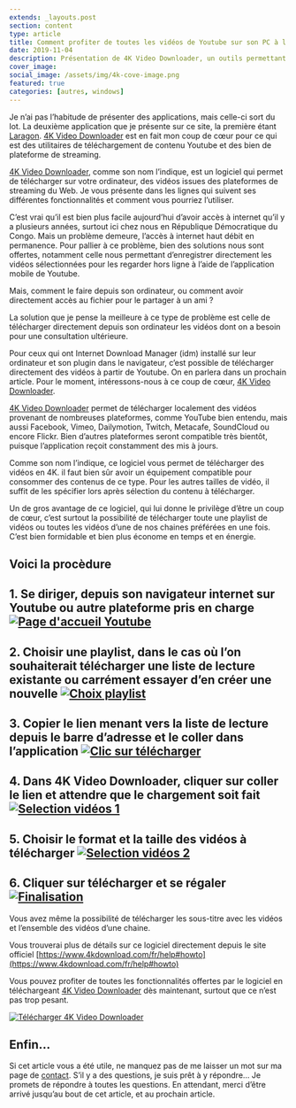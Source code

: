 ```yaml
---
extends: _layouts.post
section: content
type: article
title: Comment profiter de toutes les vidéos de Youtube sur son PC à l’aide 4K Video Downloader ?
date: 2019-11-04
description: Présentation de 4K Video Downloader, un outils permettant de télécharger une ou plusieurs vidéos en même temps issues de Youtube ou d'une autre plateforme similaire.
cover_image:
social_image: /assets/img/4k-cove-image.png
featured: true
categories: [autres, windows]
---
```


Je n’ai pas l’habitude de présenter des applications, mais celle-ci sort du lot. La deuxième application que je présente sur ce site, la première étant [Laragon](/blog/pourquoi-choisir-laragon-pour-environnement-de-developpement). [4K Video Downloader](https://www.4kdownload.com/fr) est en fait mon coup de cœur pour ce qui est des utilitaires de téléchargement de contenu Youtube et des bien de plateforme de streaming.

[4K Video Downloader](https://www.4kdownload.com/fr), comme son nom l’indique, est un logiciel qui permet de télécharger sur votre ordinateur, des vidéos issues des plateformes de streaming du Web. Je vous présente dans les lignes qui suivent ses différentes fonctionnalités et comment vous pourriez l’utiliser.

C’est vrai qu’il est bien plus facile aujourd’hui d’avoir accès à internet qu’il y a plusieurs années, surtout ici chez nous en République Démocratique du Congo. Mais un problème demeure, l’accès à internet haut débit en permanence. Pour pallier à ce problème, bien des solutions nous sont offertes, notamment celle nous permettant d’enregistrer directement les vidéos sélectionnées pour les regarder hors ligne à l’aide de l’application mobile de Youtube.

Mais, comment le faire depuis son ordinateur, ou comment avoir directement accès au fichier pour le partager à un ami ?

La solution que je pense la meilleure à ce type de problème est celle de télécharger directement depuis son ordinateur les vidéos dont on a besoin pour une consultation ultérieure.

Pour ceux qui ont Internet Download Manager (idm) installé sur leur ordinateur et son plugin dans le navigateur, c’est possible de télécharger directement des vidéos à partir de Youtube. On en parlera dans un prochain article. Pour le moment, intéressons-nous à ce coup de cœur, [4K Video Downloader](https://www.4kdownload.com/fr).

[4K Video Downloader](https://www.4kdownload.com/fr) permet de télécharger localement des vidéos provenant de nombreuses plateformes, comme YouTube bien entendu, mais aussi Facebook, Vimeo, Dailymotion, Twitch, Metacafe, SoundCloud ou encore Flickr. Bien d’autres plateformes seront compatible très bientôt, puisque l’application reçoit constamment des mis à jours.

Comme son nom l’indique, ce logiciel vous permet de télécharger des vidéos en 4K. il faut bien sûr avoir un équipement compatible pour consommer des contenus de ce type. Pour les autres tailles de vidéo, il suffit de les spécifier lors après sélection du contenu à télécharger.

Un de gros avantage de ce logiciel, qui lui donne le privilège d’être un coup de cœur, c’est surtout la possibilité de télécharger toute une playlist de vidéos ou toutes les vidéos d’une de nos chaines préférées en une fois. C’est bien formidable et bien plus économe en temps et en énergie.

<div>
	<!-- Horizontal -->
    <ins class="adsbygoogle"
        style="display:block"
        data-ad-client="ca-pub-9554638137229612"
        data-ad-slot="6148951085"
        data-ad-format="auto"
        data-full-width-responsive="true"></ins>
    <script>
        (adsbygoogle = window.adsbygoogle || []).push({});
    </script>
</div>

## Voici la procèdure
**1.	Se diriger, depuis son navigateur internet sur Youtube ou autre plateforme pris en charge**
[![Page d'accueil Youtube](/assets/img/4k-youtube.png)](/assets/img/4k-youtube.png)
---

**2.	Choisir une playlist, dans le cas où l’on souhaiterait télécharger une liste de lecture existante ou carrément essayer d’en créer une nouvelle**
[![Choix playlist](/assets/img/4K-playlist.png)](/assets/img/4K-playlist.png)
---

**3.	Copier le lien menant vers la liste de lecture depuis le barre d’adresse et le coller dans l’application**
[![Clic sur télécharger](/assets/img/4k-clic.png)](/assets/img/4k-clic.png)
---
<div>
	<!-- Horizontal -->
    <ins class="adsbygoogle"
        style="display:block"
        data-ad-client="ca-pub-9554638137229612"
        data-ad-slot="6148951085"
        data-ad-format="auto"
        data-full-width-responsive="true"></ins>
    <script>
        (adsbygoogle = window.adsbygoogle || []).push({});
    </script>
</div>

**4.	Dans 4K Video Downloader, cliquer sur coller le lien et attendre que le chargement soit fait**
[![Selection vidéos 1](/assets/img/4k-selection-1.png)](/assets/img/4k-selection-1.png)
---

**5.	Choisir le format et la taille des vidéos à télécharger**
[![Selection vidéos 2](/assets/img/4k-selection-2.png)](/assets/img/4k-selection-2.png)
---

**6.	Cliquer sur télécharger et se régaler**
[![Finalisation](/assets/img/4k-finalisation.png)](/assets/img/4k-fincalisation.png)
---

Vous avez même la possibilité de télécharger les sous-titre avec les vidéos et l’ensemble des vidéos d’une chaine.

Vous trouverai plus de détails sur ce logiciel directement depuis le site officiel [https://www.4kdownload.com/fr/help#howto](https://www.4kdownload.com/fr/help#howto)

Vous pouvez profiter de toutes les fonctionnalités offertes par le logiciel en téléchargeant [4K Video Downloader](https://www.4kdownload.com/fr/download) dès maintenant, surtout que ce n’est pas trop pesant.

[![Télécharger 4K Video Downloader](/assets/img/4K-1.png)](https://www.4kdownload.com/fr/download)

## Enfin…

Si cet article vous a été utile, ne manquez pas de me laisser un mot sur ma page de [contact](/contact). S’il y a des questions, je suis prêt à y répondre… Je promets de répondre à toutes les questions. En attendant, merci d’être arrivé jusqu’au bout de cet article, et au prochain article.
